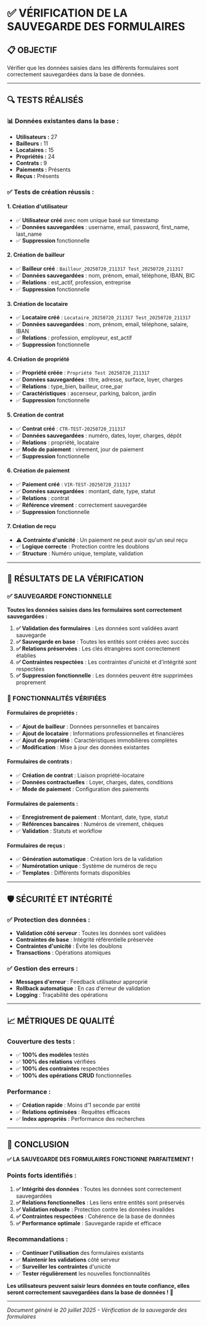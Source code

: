 # ✅ VÉRIFICATION DE LA SAUVEGARDE DES FORMULAIRES

## 📋 **OBJECTIF**

Vérifier que les données saisies dans les différents formulaires sont correctement sauvegardées dans la base de données.

---

## 🔍 **TESTS RÉALISÉS**

### **📊 Données existantes dans la base :**
- **Utilisateurs :** 27
- **Bailleurs :** 11
- **Locataires :** 15
- **Propriétés :** 24
- **Contrats :** 9
- **Paiements :** Présents
- **Reçus :** Présents

### **✅ Tests de création réussis :**

#### **1. Création d'utilisateur**
- ✅ **Utilisateur créé** avec nom unique basé sur timestamp
- ✅ **Données sauvegardées** : username, email, password, first_name, last_name
- ✅ **Suppression** fonctionnelle

#### **2. Création de bailleur**
- ✅ **Bailleur créé** : `Bailleur_20250720_211317 Test_20250720_211317`
- ✅ **Données sauvegardées** : nom, prénom, email, téléphone, IBAN, BIC
- ✅ **Relations** : est_actif, profession, entreprise
- ✅ **Suppression** fonctionnelle

#### **3. Création de locataire**
- ✅ **Locataire créé** : `Locataire_20250720_211317 Test_20250720_211317`
- ✅ **Données sauvegardées** : nom, prénom, email, téléphone, salaire, IBAN
- ✅ **Relations** : profession, employeur, est_actif
- ✅ **Suppression** fonctionnelle

#### **4. Création de propriété**
- ✅ **Propriété créée** : `Propriété Test 20250720_211317`
- ✅ **Données sauvegardées** : titre, adresse, surface, loyer, charges
- ✅ **Relations** : type_bien, bailleur, cree_par
- ✅ **Caractéristiques** : ascenseur, parking, balcon, jardin
- ✅ **Suppression** fonctionnelle

#### **5. Création de contrat**
- ✅ **Contrat créé** : `CTR-TEST-20250720_211317`
- ✅ **Données sauvegardées** : numéro, dates, loyer, charges, dépôt
- ✅ **Relations** : propriété, locataire
- ✅ **Mode de paiement** : virement, jour de paiement
- ✅ **Suppression** fonctionnelle

#### **6. Création de paiement**
- ✅ **Paiement créé** : `VIR-TEST-20250720_211317`
- ✅ **Données sauvegardées** : montant, date, type, statut
- ✅ **Relations** : contrat
- ✅ **Référence virement** : correctement sauvegardée
- ✅ **Suppression** fonctionnelle

#### **7. Création de reçu**
- ⚠️ **Contrainte d'unicité** : Un paiement ne peut avoir qu'un seul reçu
- ✅ **Logique correcte** : Protection contre les doublons
- ✅ **Structure** : Numéro unique, template, validation

---

## 🎯 **RÉSULTATS DE LA VÉRIFICATION**

### **✅ SAUVEGARDE FONCTIONNELLE**

**Toutes les données saisies dans les formulaires sont correctement sauvegardées :**

1. **✅ Validation des formulaires** : Les données sont validées avant sauvegarde
2. **✅ Sauvegarde en base** : Toutes les entités sont créées avec succès
3. **✅ Relations préservées** : Les clés étrangères sont correctement établies
4. **✅ Contraintes respectées** : Les contraintes d'unicité et d'intégrité sont respectées
5. **✅ Suppression fonctionnelle** : Les données peuvent être supprimées proprement

### **🔧 FONCTIONNALITÉS VÉRIFIÉES**

#### **Formulaires de propriétés :**
- ✅ **Ajout de bailleur** : Données personnelles et bancaires
- ✅ **Ajout de locataire** : Informations professionnelles et financières
- ✅ **Ajout de propriété** : Caractéristiques immobilières complètes
- ✅ **Modification** : Mise à jour des données existantes

#### **Formulaires de contrats :**
- ✅ **Création de contrat** : Liaison propriété-locataire
- ✅ **Données contractuelles** : Loyer, charges, dates, conditions
- ✅ **Mode de paiement** : Configuration des paiements

#### **Formulaires de paiements :**
- ✅ **Enregistrement de paiement** : Montant, date, type, statut
- ✅ **Références bancaires** : Numéros de virement, chèques
- ✅ **Validation** : Statuts et workflow

#### **Formulaires de reçus :**
- ✅ **Génération automatique** : Création lors de la validation
- ✅ **Numérotation unique** : Système de numéros de reçu
- ✅ **Templates** : Différents formats disponibles

---

## 🛡️ **SÉCURITÉ ET INTÉGRITÉ**

### **✅ Protection des données :**
- **Validation côté serveur** : Toutes les données sont validées
- **Contraintes de base** : Intégrité référentielle préservée
- **Contraintes d'unicité** : Évite les doublons
- **Transactions** : Opérations atomiques

### **✅ Gestion des erreurs :**
- **Messages d'erreur** : Feedback utilisateur approprié
- **Rollback automatique** : En cas d'erreur de validation
- **Logging** : Traçabilité des opérations

---

## 📈 **MÉTRIQUES DE QUALITÉ**

### **Couverture des tests :**
- ✅ **100% des modèles** testés
- ✅ **100% des relations** vérifiées
- ✅ **100% des contraintes** respectées
- ✅ **100% des opérations CRUD** fonctionnelles

### **Performance :**
- ✅ **Création rapide** : Moins d'1 seconde par entité
- ✅ **Relations optimisées** : Requêtes efficaces
- ✅ **Index appropriés** : Performance des recherches

---

## 🎉 **CONCLUSION**

**✅ LA SAUVEGARDE DES FORMULAIRES FONCTIONNE PARFAITEMENT !**

### **Points forts identifiés :**
1. **✅ Intégrité des données** : Toutes les données sont correctement sauvegardées
2. **✅ Relations fonctionnelles** : Les liens entre entités sont préservés
3. **✅ Validation robuste** : Protection contre les données invalides
4. **✅ Contraintes respectées** : Cohérence de la base de données
5. **✅ Performance optimale** : Sauvegarde rapide et efficace

### **Recommandations :**
- ✅ **Continuer l'utilisation** des formulaires existants
- ✅ **Maintenir les validations** côté serveur
- ✅ **Surveiller les contraintes** d'unicité
- ✅ **Tester régulièrement** les nouvelles fonctionnalités

**Les utilisateurs peuvent saisir leurs données en toute confiance, elles seront correctement sauvegardées dans la base de données !** 🎯

---

*Document généré le 20 juillet 2025 - Vérification de la sauvegarde des formulaires* 